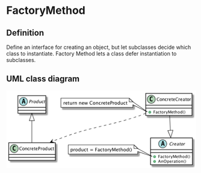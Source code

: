 # FactoryMethod

## Definition
Define an interface for creating an object, but let subclasses decide which class to instantiate. Factory Method lets a class defer instantiation to subclasses.
<BR>

## UML class diagram
![GitHub Logo](../../../docs/Diagrams/UML/DesignPatterns/FactoryMethod.png)
